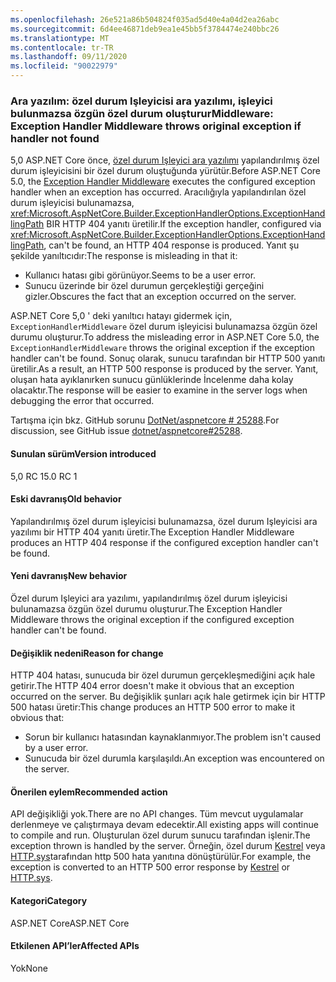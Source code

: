 ```yaml
---
ms.openlocfilehash: 26e521a86b504824f035ad5d40e4a04d2ea26abc
ms.sourcegitcommit: 6d4ee46871deb9ea1e45bb5f3784474e240bbc26
ms.translationtype: MT
ms.contentlocale: tr-TR
ms.lasthandoff: 09/11/2020
ms.locfileid: "90022979"
---
```

### <a name="middleware-exception-handler-middleware-throws-original-exception-if-handler-not-found"></a><span data-ttu-id="127cc-101">Ara yazılım: özel durum Işleyicisi ara yazılımı, işleyici bulunmazsa özgün özel durum oluşturur</span><span class="sxs-lookup"><span data-stu-id="127cc-101">Middleware: Exception Handler Middleware throws original exception if handler not found</span></span>

<span data-ttu-id="127cc-102">5,0 ASP.NET Core önce, [özel durum Işleyici ara yazılımı](xref:Microsoft.AspNetCore.Builder.ExceptionHandlerExtensions.UseExceptionHandler%2A) yapılandırılmış özel durum işleyicisini bir özel durum oluştuğunda yürütür.</span><span class="sxs-lookup"><span data-stu-id="127cc-102">Before ASP.NET Core 5.0, the [Exception Handler Middleware](xref:Microsoft.AspNetCore.Builder.ExceptionHandlerExtensions.UseExceptionHandler%2A) executes the configured exception handler when an exception has occurred.</span></span> <span data-ttu-id="127cc-103">Aracılığıyla yapılandırılan özel durum işleyicisi bulunamazsa, <xref:Microsoft.AspNetCore.Builder.ExceptionHandlerOptions.ExceptionHandlingPath> BIR HTTP 404 yanıtı üretilir.</span><span class="sxs-lookup"><span data-stu-id="127cc-103">If the exception handler, configured via <xref:Microsoft.AspNetCore.Builder.ExceptionHandlerOptions.ExceptionHandlingPath>, can't be found, an HTTP 404 response is produced.</span></span> <span data-ttu-id="127cc-104">Yanıt şu şekilde yanıltıcıdır:</span><span class="sxs-lookup"><span data-stu-id="127cc-104">The response is misleading in that it:</span></span>

* <span data-ttu-id="127cc-105">Kullanıcı hatası gibi görünüyor.</span><span class="sxs-lookup"><span data-stu-id="127cc-105">Seems to be a user error.</span></span>
* <span data-ttu-id="127cc-106">Sunucu üzerinde bir özel durumun gerçekleştiği gerçeğini gizler.</span><span class="sxs-lookup"><span data-stu-id="127cc-106">Obscures the fact that an exception occurred on the server.</span></span>

<span data-ttu-id="127cc-107">ASP.NET Core 5,0 ' deki yanıltıcı hatayı gidermek için, `ExceptionHandlerMiddleware` özel durum işleyicisi bulunamazsa özgün özel durumu oluşturur.</span><span class="sxs-lookup"><span data-stu-id="127cc-107">To address the misleading error in ASP.NET Core 5.0, the `ExceptionHandlerMiddleware` throws the original exception if the exception handler can't be found.</span></span> <span data-ttu-id="127cc-108">Sonuç olarak, sunucu tarafından bir HTTP 500 yanıtı üretilir.</span><span class="sxs-lookup"><span data-stu-id="127cc-108">As a result, an HTTP 500 response is produced by the server.</span></span> <span data-ttu-id="127cc-109">Yanıt, oluşan hata ayıklanırken sunucu günlüklerinde İncelenme daha kolay olacaktır.</span><span class="sxs-lookup"><span data-stu-id="127cc-109">The response will be easier to examine in the server logs when debugging the error that occurred.</span></span>

<span data-ttu-id="127cc-110">Tartışma için bkz. GitHub sorunu [DotNet/aspnetcore # 25288](https://github.com/dotnet/aspnetcore/issues/25288).</span><span class="sxs-lookup"><span data-stu-id="127cc-110">For discussion, see GitHub issue [dotnet/aspnetcore#25288](https://github.com/dotnet/aspnetcore/issues/25288).</span></span>

#### <a name="version-introduced"></a><span data-ttu-id="127cc-111">Sunulan sürüm</span><span class="sxs-lookup"><span data-stu-id="127cc-111">Version introduced</span></span>

<span data-ttu-id="127cc-112">5,0 RC 1</span><span class="sxs-lookup"><span data-stu-id="127cc-112">5.0 RC 1</span></span>

#### <a name="old-behavior"></a><span data-ttu-id="127cc-113">Eski davranış</span><span class="sxs-lookup"><span data-stu-id="127cc-113">Old behavior</span></span>

<span data-ttu-id="127cc-114">Yapılandırılmış özel durum işleyicisi bulunamazsa, özel durum Işleyicisi ara yazılımı bir HTTP 404 yanıtı üretir.</span><span class="sxs-lookup"><span data-stu-id="127cc-114">The Exception Handler Middleware produces an HTTP 404 response if the configured exception handler can't be found.</span></span>

#### <a name="new-behavior"></a><span data-ttu-id="127cc-115">Yeni davranış</span><span class="sxs-lookup"><span data-stu-id="127cc-115">New behavior</span></span>

<span data-ttu-id="127cc-116">Özel durum Işleyici ara yazılımı, yapılandırılmış özel durum işleyicisi bulunamazsa özgün özel durumu oluşturur.</span><span class="sxs-lookup"><span data-stu-id="127cc-116">The Exception Handler Middleware throws the original exception if the configured exception handler can't be found.</span></span>

#### <a name="reason-for-change"></a><span data-ttu-id="127cc-117">Değişiklik nedeni</span><span class="sxs-lookup"><span data-stu-id="127cc-117">Reason for change</span></span>

<span data-ttu-id="127cc-118">HTTP 404 hatası, sunucuda bir özel durumun gerçekleşmediğini açık hale getirir.</span><span class="sxs-lookup"><span data-stu-id="127cc-118">The HTTP 404 error doesn't make it obvious that an exception occurred on the server.</span></span> <span data-ttu-id="127cc-119">Bu değişiklik şunları açık hale getirmek için bir HTTP 500 hatası üretir:</span><span class="sxs-lookup"><span data-stu-id="127cc-119">This change produces an HTTP 500 error to make it obvious that:</span></span>

* <span data-ttu-id="127cc-120">Sorun bir kullanıcı hatasından kaynaklanmıyor.</span><span class="sxs-lookup"><span data-stu-id="127cc-120">The problem isn't caused by a user error.</span></span>
* <span data-ttu-id="127cc-121">Sunucuda bir özel durumla karşılaşıldı.</span><span class="sxs-lookup"><span data-stu-id="127cc-121">An exception was encountered on the server.</span></span>

#### <a name="recommended-action"></a><span data-ttu-id="127cc-122">Önerilen eylem</span><span class="sxs-lookup"><span data-stu-id="127cc-122">Recommended action</span></span>

<span data-ttu-id="127cc-123">API değişikliği yok.</span><span class="sxs-lookup"><span data-stu-id="127cc-123">There are no API changes.</span></span> <span data-ttu-id="127cc-124">Tüm mevcut uygulamalar derlenmeye ve çalıştırmaya devam edecektir.</span><span class="sxs-lookup"><span data-stu-id="127cc-124">All existing apps will continue to compile and run.</span></span> <span data-ttu-id="127cc-125">Oluşturulan özel durum sunucu tarafından işlenir.</span><span class="sxs-lookup"><span data-stu-id="127cc-125">The exception thrown is handled by the server.</span></span> <span data-ttu-id="127cc-126">Örneğin, özel durum [Kestrel](/aspnet/core/fundamentals/servers/kestrel) veya [HTTP.sys](/aspnet/core/fundamentals/servers/httpsys)tarafından http 500 hata yanıtına dönüştürülür.</span><span class="sxs-lookup"><span data-stu-id="127cc-126">For example, the exception is converted to an HTTP 500 error response by [Kestrel](/aspnet/core/fundamentals/servers/kestrel) or [HTTP.sys](/aspnet/core/fundamentals/servers/httpsys).</span></span>

#### <a name="category"></a><span data-ttu-id="127cc-127">Kategori</span><span class="sxs-lookup"><span data-stu-id="127cc-127">Category</span></span>

<span data-ttu-id="127cc-128">ASP.NET Core</span><span class="sxs-lookup"><span data-stu-id="127cc-128">ASP.NET Core</span></span>

#### <a name="affected-apis"></a><span data-ttu-id="127cc-129">Etkilenen API’ler</span><span class="sxs-lookup"><span data-stu-id="127cc-129">Affected APIs</span></span>

<span data-ttu-id="127cc-130">Yok</span><span class="sxs-lookup"><span data-stu-id="127cc-130">None</span></span>

<!--

#### Affected APIs

Not detectable via API analysis

-->
